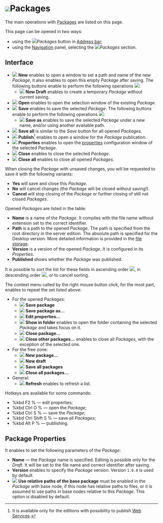 # ![ ](..\images\icons\system_object_18\package_default.svg)Packages

The main operations with [Packages](../quick-start/package.md) are listed on this page.

This page can be opened in two ways:

* using the ![ ](..\images\icons\system_object_18\package_default.svg)*Packages* button in [Address bar](.\addres-bar.md);
* using the [Navigation](./main-menu.md#navigatsiya) panel, selecting the ![ ](..\images\icons\system_object_18\package_default.svg)*Packages* section.

## Interface

* ![ ](..\images\icons\toolbar-controls\new_default.svg) **New** enables to open a window to set a path and name of the new *Package*, it also enables to open this empty *Package* after saving. The following buttons enable to perform the following operations ![ ](..\images\icons\toolbar-controls\down_default.svg):
   * ![ ](..\images\icons\toolbar-controls\temporary_default.svg) **New Draft** enables to create a temporary *Package* without current saving.
* ![ ](..\images\icons\toolbar-controls\open_default.svg) **Open** enables to open the selection window of the existing *Package*.
* ![ ](..\images\icons\toolbar-controls\save_default.svg) **Save** enables to save the selected *Package*. The following buttons enable to perform the following operations ![ ](..\images\icons\toolbar-controls\down_default.svg):
   * ![ ](..\images\icons\toolbar-controls\save-as_default.svg) **Save as** enables to save the selected *Package* under a new name, and/or using another available path.
* ![ ](..\images\icons\toolbar-controls\save-all_default.svg) **Save all** is similar to the *Save* button for all opened *Packages*.
* ![ ](..\images\icons\toolbar-controls\publish_default.svg) **Publish**[^1] enables to open a window for the *Package* publication.
* ![ ](..\images\icons\toolbar-controls\edit_default.svg) **Properties** enables to open the [properties](#svoystva-paketa) configuration window of the selected *Package*.
* ![ ](..\images\icons\toolbar-controls\close_default.svg) **Close** enables to close the selected *Package*.
* ![ ](..\images\icons\toolbar-controls\close-all_default.svg) **Close all** enables to close all opened *Packages*.

[^1]: It is available only for the editions with possibility to publish [Web Services](../integration/web-services/publishing-web-service.md).

When closing the *Package* with unsaved changes, you will be requested to save it with the following variants:

* **Yes** will save and close this *Package*.
* **No** will cancel changes (the *Package* will be closed without saving!).
* **Cancel** will stop closing of the *Package* or further closing of still not closed *Packages*.

Opened *Packages* are listed in the table:

* **Name** is a name of the *Package*. It complies with the file name without extension set to the correct identifier.
* **Path** is a path to the opened *Package*. The path is specified from the root directory in the server edition. The absolute path is specified for the Desktop version. More detailed information is provided in the [file storage](../location_user_files.md).
* **Version** is a version of the opened *Package*. It is configured in its *Properties*.
* **Published** shows whether the *Package* was published.

It is possible to sort the list for these fields in ascending order ![ ](../images/icons/toolbar-controls/low-to-hight_default.svg), in descending order ![ ](../images/icons/toolbar-controls/hight-to-low_default.svg), or to cancel sorting.

The context menu called by the right mouse button click, for the most part, enables to repeat the set listed above:

* For the opened *Packages*:
   * ![ ](..\images\icons\toolbar-controls\save_default.svg) **Save package**
   * ![ ](..\images\icons\toolbar-controls\save-as_default.svg) **Save package as…**
   * ![ ](..\images\icons\toolbar-controls\edit_default.svg) **Edit properties…**
   * ![ ](..\images\icons\blank.svg) **Show in folder** enables to open the folder containing the selected *Package* and takes focus on it.
   * ![ ](..\images\icons\toolbar-controls\close_default.svg) **Close package…**
   * ![ ](..\images\icons\blank.svg) **Close other packages…** enables to close all *Packages*, with the exception of the selected one.
* For the free zone:
   * ![ ](..\images\icons\toolbar-controls\new_default.svg) **New package…**
   * ![ ](..\images\icons\toolbar-controls\temporary_default.svg) **New draft**
   * ![ ](..\images\icons\toolbar-controls\save-all_default.svg) **Save all packages**
   * ![ ](..\images\icons\toolbar-controls\close-all_default.svg) **Close all packages…**
* General:
   * ![ ](..\images\icons\toolbar-controls\refresh_default.svg) **Refresh** enables to refresh a list.

Hotkeys are available for some commands:

* %kbd F2 % — edit properties;
* %kbd Ctrl O % — open the *Package*;
* %kbd Ctrl S % — save the *Package*;
* %kbd Ctrl Shift S % — save all *Packages*;
* %kbd Alt P % — publishing.

## Package Properties

It enables to set the following parameters of the *Package*:

* **Name** — the *Package* name is specified. Editing is possible only for the *Draft*. It will be set to the file name and correct identifier after saving.
* **Version** enables to specify the *Package* version. Version `1.0.0` is used by default.
* ![ ](..\images\icons\checkbox-states\checked_default.svg) **Use relative paths of the base package** must be enabled in the *Package* with base node, if this node has relative paths to files, or it is assumed to use paths in base nodes relative to this *Package*. This option is disabled by default.
